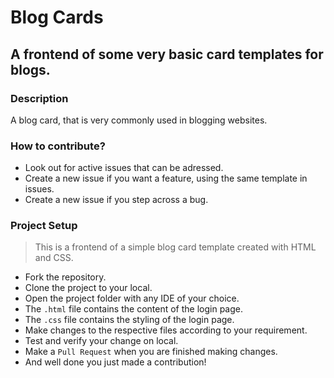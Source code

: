 # Blog Cards

## A frontend of some very basic card templates for blogs.

### Description
A blog card, that is very commonly used in blogging websites.

### How to contribute?
- Look out for active issues that can be adressed.
- Create a new issue if you want a feature, using the same template in issues.
- Create a new issue if you step across a bug.

### Project Setup
>This is a frontend of a simple blog card template created with HTML and CSS.

- Fork the repository.
- Clone the project to your local.
- Open the project folder with any IDE of your choice.
- The `.html` file contains the content of the login page.
- The `.css` file contains the styling of the login page.
- Make changes to the respective files according to your requirement.
- Test and verify your change on local.
- Make a `Pull Request` when you are finished making changes.
- And well done you just made a contribution!

